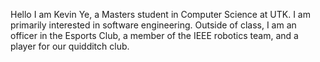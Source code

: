 Hello I am Kevin Ye, a Masters student in Computer Science at UTK.
I am primarily interested in software engineering. 
Outside of class, I am an officer in the Esports Club, a member of the IEEE robotics team, and a player for our quidditch club.
